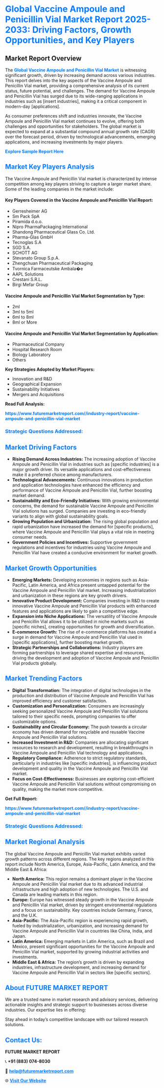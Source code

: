 <h1 style="color: #007BFF;">Global Vaccine Ampoule and Penicillin Vial Market Report 2025-2033: Driving Factors, Growth Opportunities, and Key Players</h1>

<section id="overview">
<h2>Market Report Overview</h2>
<p>The <a href="https://www.futuremarketreport.com//industry-report/vaccine-ampoule-and-penicillin-vial-market" style="color: #007BFF; text-decoration: none;"><strong>Global Vaccine Ampoule and Penicillin Vial Market</strong></a> is witnessing significant growth, driven by increasing demand across various industries. This report delves into the key aspects of the Vaccine Ampoule and Penicillin Vial market, providing a comprehensive analysis of its current status, future potential, and challenges. The demand for Vaccine Ampoule and Penicillin Vial has surged due to its wide-ranging applications in industries such as [insert industries], making it a critical component in modern-day [applications].</p>
<p>As consumer preferences shift and industries innovate, the Vaccine Ampoule and Penicillin Vial market continues to evolve, offering both challenges and opportunities for stakeholders. The global market is expected to expand at a substantial compound annual growth rate (CAGR) over the forecast period, driven by technological advancements, emerging applications, and increasing investments by major players.</p>
</section>

<section id="overview">
<p><a href="https://www.futuremarketreport.com//request-sample/reportId=78846" style="color: #007BFF; text-decoration: none;"><strong>Explore Sample Report Here</strong></a></p>
</section>

<section id="key-players">
<h2 style="color: #007BFF;">Market Key Players Analysis</h2>
<p>The Vaccine Ampoule and Penicillin Vial market is characterized by intense competition among key players striving to capture a larger market share. Some of the leading companies in the market include:</p>
<h4>Key Players Covered in the Vaccine Ampoule and Penicillin Vial Report:</h4>
<ul><li>Gerresheimer AG</li><li>Sm Pack SpA</li><li>Piramida d.o.o.</li><li>Nipro PharmaPackaging International</li><li>Shandong Pharmaceutical Glass Co. Ltd.</li><li>Pharma-Glas GmbH</li><li>Tecnoglas S.A</li><li>SGD S.A.</li><li>SCHOTT AG</li><li>Stevanato Group S.p.A.</li><li>Zhengchuan Pharmaceutical Packaging</li><li>Tvornica Farmaceutske Ambala�e</li><li>AAPL Solutions</li><li>Crestani S.R.L.</li><li>Birgi Mefar Group</li></ul>
<h4>Vaccine Ampoule and Penicillin Vial Market Segmentation by Type:</h4>
<ul><li>2ml</li><li>3ml to 5ml</li><li>6ml to 8ml</li><li>8ml or More</li></ul>

<h4>Vaccine Ampoule and Penicillin Vial Market Segmentation by Application:</h4>
<ul><li>Pharmaceutical Company</li><li>Hospital Research Room</li><li>Biology Laboratory</li><li>Others</li></ul>
<p><strong>Key Strategies Adopted by Market Players:</strong></p>
<ul>
<li>Innovation and R&D</li>
<li>Geographical Expansion</li>
<li>Sustainability Initiatives</li>
<li>Mergers and Acquisitions</li>
</ul>
</section>

<section>
<p><strong>Read Full Analysis: </strong></p><a href="https://www.futuremarketreport.com//industry-report/vaccine-ampoule-and-penicillin-vial-market" style="color: #007BFF; text-decoration: none;"><strong>https://www.futuremarketreport.com//industry-report/vaccine-ampoule-and-penicillin-vial-market</strong></a>
<h3 style="color: #007BFF;">Strategic Questions Addressed:</h3>
</section>

<section id="driving-factors">
<h2 style="color: #007BFF;">Market Driving Factors</h2>
<ul>
<li><strong>Rising Demand Across Industries:</strong> The increasing adoption of Vaccine Ampoule and Penicillin Vial in industries such as [specific industries] is a major growth driver. Its versatile applications and cost-effectiveness make it a preferred choice among manufacturers.</li>
<li><strong>Technological Advancements:</strong> Continuous innovations in production and application technologies have enhanced the efficiency and performance of Vaccine Ampoule and Penicillin Vial, further boosting market demand.</li>
<li><strong>Sustainability and Eco-Friendly Initiatives:</strong> With growing environmental concerns, the demand for sustainable Vaccine Ampoule and Penicillin Vial solutions has surged. Companies are investing in eco-friendly variants to align with global sustainability goals.</li>
<li><strong>Growing Population and Urbanization:</strong> The rising global population and rapid urbanization have increased the demand for [specific products], where Vaccine Ampoule and Penicillin Vial plays a vital role in meeting consumer needs.</li>
<li><strong>Government Policies and Incentives:</strong> Supportive government regulations and incentives for industries using Vaccine Ampoule and Penicillin Vial have created a conducive environment for market growth.</li>
</ul>
</section>

<section id="growth-opportunities">
<h2 style="color: #007BFF;">Market Growth Opportunities</h2>
<ul>
<li><strong>Emerging Markets:</strong> Developing economies in regions such as Asia-Pacific, Latin America, and Africa present untapped potential for the Vaccine Ampoule and Penicillin Vial market. Increasing industrialization and urbanization in these regions are key growth drivers.</li>
<li><strong>Innovative Product Development:</strong> Companies investing in R&D to create innovative Vaccine Ampoule and Penicillin Vial products with enhanced features and applications are likely to gain a competitive edge.</li>
<li><strong>Expansion into Niche Applications:</strong> The versatility of Vaccine Ampoule and Penicillin Vial allows it to be utilized in niche markets such as [specific niches], creating opportunities for growth and diversification.</li>
<li><strong>E-commerce Growth:</strong> The rise of e-commerce platforms has created a surge in demand for Vaccine Ampoule and Penicillin Vial used in [specific applications], further boosting market growth.</li>
<li><strong>Strategic Partnerships and Collaborations:</strong> Industry players are forming partnerships to leverage shared expertise and resources, driving the development and adoption of Vaccine Ampoule and Penicillin Vial products globally.</li>
</ul>
</section>

<section id="trending-factors">
<h2 style="color: #007BFF;">Market Trending Factors</h2>
<ul>
<li><strong>Digital Transformation:</strong> The integration of digital technologies in the production and distribution of Vaccine Ampoule and Penicillin Vial has improved efficiency and customer satisfaction.</li>
<li><strong>Customization and Personalization:</strong> Consumers are increasingly seeking personalized Vaccine Ampoule and Penicillin Vial solutions tailored to their specific needs, prompting companies to offer customizable options.</li>
<li><strong>Sustainability and Circular Economy:</strong> The push towards a circular economy has driven demand for recyclable and reusable Vaccine Ampoule and Penicillin Vial solutions.</li>
<li><strong>Increased Investment in R&D:</strong> Companies are allocating significant resources to research and development, resulting in breakthroughs in Vaccine Ampoule and Penicillin Vial technology and applications.</li>
<li><strong>Regulatory Compliance:</strong> Adherence to strict regulatory standards, particularly in industries like [specific industries], is influencing product development and quality in the Vaccine Ampoule and Penicillin Vial market.</li>
<li><strong>Focus on Cost-Effectiveness:</strong> Businesses are exploring cost-efficient Vaccine Ampoule and Penicillin Vial solutions without compromising on quality, making the market more competitive.</li>
</ul>
</section>

<section>
<p><strong>Get Full Report: </strong></p><a href="https://www.futuremarketreport.com//industry-report/vaccine-ampoule-and-penicillin-vial-market" style="color: #007BFF; text-decoration: none;"><strong>https://www.futuremarketreport.com//industry-report/vaccine-ampoule-and-penicillin-vial-market</strong></a>
<h3 style="color: #007BFF;">Strategic Questions Addressed:</h3>
</section>


<section id="regional-analysis">
<h2 style="color: #007BFF;">Market Regional Analysis</h2>
<p>The global Vaccine Ampoule and Penicillin Vial market exhibits varied growth patterns across different regions. The key regions analyzed in this report include North America, Europe, Asia-Pacific, Latin America, and the Middle East & Africa:</p>
<ul>
<li><strong>North America:</strong> This region remains a dominant player in the Vaccine Ampoule and Penicillin Vial market due to its advanced industrial infrastructure and high adoption of new technologies. The U.S. and Canada are leading markets in this region.</li>
<li><strong>Europe:</strong> Europe has witnessed steady growth in the Vaccine Ampoule and Penicillin Vial market, driven by stringent environmental regulations and a focus on sustainability. Key countries include Germany, France, and the U.K.</li>
<li><strong>Asia-Pacific:</strong> The Asia-Pacific region is experiencing rapid growth, fueled by industrialization, urbanization, and increasing demand for Vaccine Ampoule and Penicillin Vial in countries like China, India, and Japan.</li>
<li><strong>Latin America:</strong> Emerging markets in Latin America, such as Brazil and Mexico, present significant opportunities for the Vaccine Ampoule and Penicillin Vial market, supported by growing industrial activities and investments.</li>
<li><strong>Middle East & Africa:</strong> The region’s growth is driven by expanding industries, infrastructure development, and increasing demand for Vaccine Ampoule and Penicillin Vial in sectors like [specific sectors].</li>
</ul>
</section>

<footer>
<h2 style="color: #007BFF;">About FUTURE MARKET REPORT</h2>
<p>We are a trusted name in market research and advisory services, delivering actionable insights and strategic support to businesses across diverse industries. Our expertise lies in offering:</p>

<p>Stay ahead in today’s competitive landscape with our tailored research solutions.</p>

<h2 style="color: #007BFF;">Contact Us:</h2>
<p><strong>FUTURE MARKET REPORT</strong></p>
<p>📞 <strong>+91 (883) 074-8030</strong></p>
<p>📧 <strong><a href="mailto:help@futuremarketreport.com" style="color: #007BFF;">help@futuremarketreport.com</a></strong></p>
<p>🌐 <strong><a href="https://www.futuremarketreport.com/" style="color: #007BFF;">Visit Our Website</a></strong></p>
</footer>